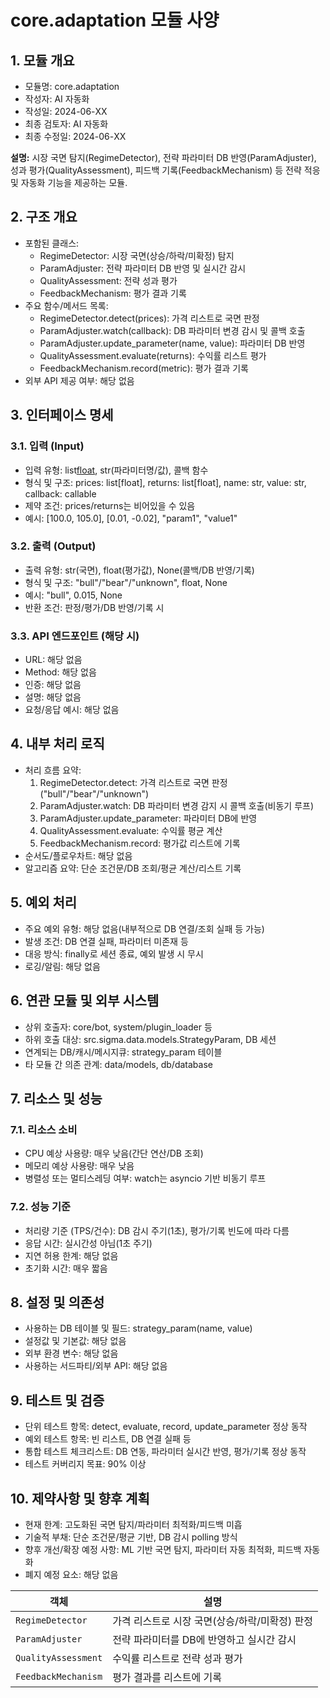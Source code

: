 # core.adaptation 모듈 사양

## 1. 모듈 개요

* 모듈명: core.adaptation
* 작성자: AI 자동화
* 작성일: 2024-06-XX
* 최종 검토자: AI 자동화
* 최종 수정일: 2024-06-XX

**설명:**
시장 국면 탐지(RegimeDetector), 전략 파라미터 DB 반영(ParamAdjuster), 성과 평가(QualityAssessment), 피드백 기록(FeedbackMechanism) 등 전략 적응 및 자동화 기능을 제공하는 모듈.

## 2. 구조 개요

* 포함된 클래스:
  - RegimeDetector: 시장 국면(상승/하락/미확정) 탐지
  - ParamAdjuster: 전략 파라미터 DB 반영 및 실시간 감시
  - QualityAssessment: 전략 성과 평가
  - FeedbackMechanism: 평가 결과 기록
* 주요 함수/메서드 목록:
  - RegimeDetector.detect(prices): 가격 리스트로 국면 판정
  - ParamAdjuster.watch(callback): DB 파라미터 변경 감시 및 콜백 호출
  - ParamAdjuster.update_parameter(name, value): 파라미터 DB 반영
  - QualityAssessment.evaluate(returns): 수익률 리스트 평가
  - FeedbackMechanism.record(metric): 평가 결과 기록
* 외부 API 제공 여부: 해당 없음

## 3. 인터페이스 명세

### 3.1. 입력 (Input)
* 입력 유형: list[float](가격/수익률), str(파라미터명/값), 콜백 함수
* 형식 및 구조: prices: list[float], returns: list[float], name: str, value: str, callback: callable
* 제약 조건: prices/returns는 비어있을 수 있음
* 예시: [100.0, 105.0], [0.01, -0.02], "param1", "value1"

### 3.2. 출력 (Output)
* 출력 유형: str(국면), float(평가값), None(콜백/DB 반영/기록)
* 형식 및 구조: "bull"/"bear"/"unknown", float, None
* 예시: "bull", 0.015, None
* 반환 조건: 판정/평가/DB 반영/기록 시

### 3.3. API 엔드포인트 (해당 시)
* URL: 해당 없음
* Method: 해당 없음
* 인증: 해당 없음
* 설명: 해당 없음
* 요청/응답 예시: 해당 없음

## 4. 내부 처리 로직
* 처리 흐름 요약:
  1. RegimeDetector.detect: 가격 리스트로 국면 판정("bull"/"bear"/"unknown")
  2. ParamAdjuster.watch: DB 파라미터 변경 감지 시 콜백 호출(비동기 루프)
  3. ParamAdjuster.update_parameter: 파라미터 DB에 반영
  4. QualityAssessment.evaluate: 수익률 평균 계산
  5. FeedbackMechanism.record: 평가값 리스트에 기록
* 순서도/플로우차트: 해당 없음
* 알고리즘 요약: 단순 조건문/DB 조회/평균 계산/리스트 기록

## 5. 예외 처리
* 주요 예외 유형: 해당 없음(내부적으로 DB 연결/조회 실패 등 가능)
* 발생 조건: DB 연결 실패, 파라미터 미존재 등
* 대응 방식: finally로 세션 종료, 예외 발생 시 무시
* 로깅/알림: 해당 없음

## 6. 연관 모듈 및 외부 시스템
* 상위 호출자: core/bot, system/plugin_loader 등
* 하위 호출 대상: src.sigma.data.models.StrategyParam, DB 세션
* 연계되는 DB/캐시/메시지큐: strategy_param 테이블
* 타 모듈 간 의존 관계: data/models, db/database

## 7. 리소스 및 성능
### 7.1. 리소스 소비
* CPU 예상 사용량: 매우 낮음(간단 연산/DB 조회)
* 메모리 예상 사용량: 매우 낮음
* 병렬성 또는 멀티스레딩 여부: watch는 asyncio 기반 비동기 루프
### 7.2. 성능 기준
* 처리량 기준 (TPS/건수): DB 감시 주기(1초), 평가/기록 빈도에 따라 다름
* 응답 시간: 실시간성 아님(1초 주기)
* 지연 허용 한계: 해당 없음
* 초기화 시간: 매우 짧음

## 8. 설정 및 의존성
* 사용하는 DB 테이블 및 필드: strategy_param(name, value)
* 설정값 및 기본값: 해당 없음
* 외부 환경 변수: 해당 없음
* 사용하는 서드파티/외부 API: 해당 없음

## 9. 테스트 및 검증
* 단위 테스트 항목: detect, evaluate, record, update_parameter 정상 동작
* 예외 테스트 항목: 빈 리스트, DB 연결 실패 등
* 통합 테스트 체크리스트: DB 연동, 파라미터 실시간 반영, 평가/기록 정상 동작
* 테스트 커버리지 목표: 90% 이상

## 10. 제약사항 및 향후 계획
* 현재 한계: 고도화된 국면 탐지/파라미터 최적화/피드백 미흡
* 기술적 부채: 단순 조건문/평균 기반, DB 감시 polling 방식
* 향후 개선/확장 예정 사항: ML 기반 국면 탐지, 파라미터 자동 최적화, 피드백 자동화
* 폐지 예정 요소: 해당 없음

| 객체 | 설명 |
|------|------|
| `RegimeDetector` | 가격 리스트로 시장 국면(상승/하락/미확정) 판정 |
| `ParamAdjuster` | 전략 파라미터를 DB에 반영하고 실시간 감시 |
| `QualityAssessment` | 수익률 리스트로 전략 성과 평가 |
| `FeedbackMechanism` | 평가 결과를 리스트에 기록 | 